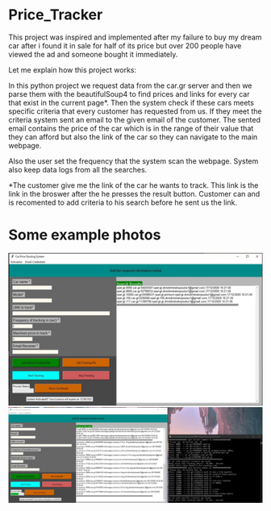 # Price_Tracker
This project was inspired and implemented after my failure to buy my dream car 
after i found it in sale for half of its price but over 200 people have viewed the ad and someone bought it immediately.

Let me explain how this project works:

In this python project we request data from the car.gr server
and then we parse them with the beautifulSoup4 to 
find prices and links for every car that exist in the current 
page*. Then the system check if these cars meets specific criteria that every customer has requested from us.
If they meet the criteria system sent an email to the given email of the customer. The sented email contains the price of the car which is in the range of their value that they can afford but also the link of the car so they can navigate to the main webpage.

Also the user set the frequency that the system scan the webpage.
System also keep data logs from all the searches.

*The customer give me the link of the car he wants to track.
This link is the link in the broswer after the he presses the result button.
Customer can and is recomented to add criteria to his search before he sent us the link.

# Some example photos 
![](images/main.jpg)
![](images/main2.jpg) 
